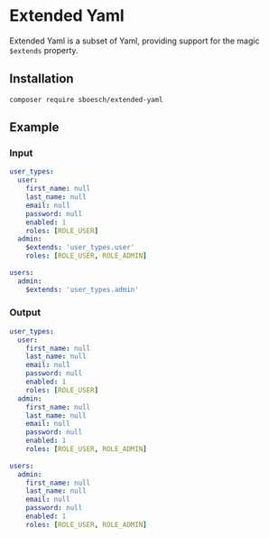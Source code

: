 # Extended Yaml

Extended Yaml is a subset of Yaml, providing support for the magic `$extends` property.

## Installation

    composer require sboesch/extended-yaml

## Example

### Input

```yaml
user_types:
  user:
    first_name: null
    last_name: null
    email: null
    password: null
    enabled: 1
    roles: [ROLE_USER]
  admin:
    $extends: 'user_types.user'
    roles: [ROLE_USER, ROLE_ADMIN]
    
users:
  admin:
    $extends: 'user_types.admin'

```

### Output

```yaml
user_types:
  user:
    first_name: null
    last_name: null
    email: null
    password: null
    enabled: 1
    roles: [ROLE_USER]
  admin:
    first_name: null
    last_name: null
    email: null
    password: null
    enabled: 1
    roles: [ROLE_USER, ROLE_ADMIN]
    
users:
  admin:
    first_name: null
    last_name: null
    email: null
    password: null
    enabled: 1
    roles: [ROLE_USER, ROLE_ADMIN]

```
